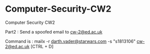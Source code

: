 # Computer-Security-CW2
Computer Security CW2

Part2 : Send a spoofed email to cw-2@ed.ac.uk

Command is : mailx -r darth.vader@starwars.com -s "s1813106" cw-2@ed.ac.uk [CTRL + D]
